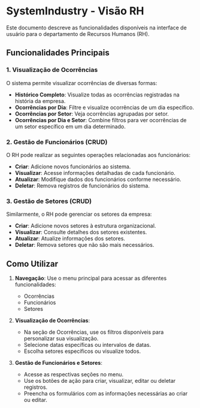 # SystemIndustry - Visão RH

Este documento descreve as funcionalidades disponíveis na interface de usuário para o departamento de Recursos Humanos (RH).

## Funcionalidades Principais

### 1. Visualização de Ocorrências

O sistema permite visualizar ocorrências de diversas formas:

- **Histórico Completo**: Visualize todas as ocorrências registradas na história da empresa.
- **Ocorrências por Dia**: Filtre e visualize ocorrências de um dia específico.
- **Ocorrências por Setor**: Veja ocorrências agrupadas por setor.
- **Ocorrências por Dia e Setor**: Combine filtros para ver ocorrências de um setor específico em um dia determinado.

### 2. Gestão de Funcionários (CRUD)

O RH pode realizar as seguintes operações relacionadas aos funcionários:

- **Criar**: Adicione novos funcionários ao sistema.
- **Visualizar**: Acesse informações detalhadas de cada funcionário.
- **Atualizar**: Modifique dados dos funcionários conforme necessário.
- **Deletar**: Remova registros de funcionários do sistema.

### 3. Gestão de Setores (CRUD)

Similarmente, o RH pode gerenciar os setores da empresa:

- **Criar**: Adicione novos setores à estrutura organizacional.
- **Visualizar**: Consulte detalhes dos setores existentes.
- **Atualizar**: Atualize informações dos setores.
- **Deletar**: Remova setores que não são mais necessários.

## Como Utilizar


1. **Navegação**: Use o menu principal para acessar as diferentes funcionalidades:
   - Ocorrências
   - Funcionários
   - Setores

2. **Visualização de Ocorrências**:
   - Na seção de Ocorrências, use os filtros disponíveis para personalizar sua visualização.
   - Selecione datas específicas ou intervalos de datas.
   - Escolha setores específicos ou visualize todos.

3. **Gestão de Funcionários e Setores**:
   - Acesse as respectivas seções no menu.
   - Use os botões de ação para criar, visualizar, editar ou deletar registros.
   - Preencha os formulários com as informações necessárias ao criar ou editar.
